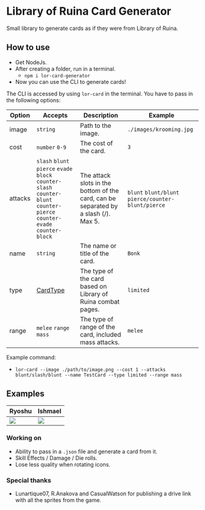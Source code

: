 # Library of Ruina Card Generator

Small library to generate cards as if they were from Library of Ruina.

## How to use

-   Get NodeJs.
-   After creating a folder, run in a terminal.
    -   `npm i lor-card-generator`
-   Now you can use the CLI to generate cards!

The CLI is accessed by using `lor-card` in the terminal. You have to pass in the following options:

| Option  | Accepts                                                                                                                   | Description                                                                         | Example                                             |
| ------- | ------------------------------------------------------------------------------------------------------------------------- | ----------------------------------------------------------------------------------- | --------------------------------------------------- |
| image   | `string`                                                                                                                  | Path to the image.                                                                  | `./images/krooming.jpg`                             |
| cost    | `number` `0-9`                                                                                                            | The cost of the card.                                                               | `3`                                                 |
| attacks | `slash` `blunt` `pierce` `evade` `block` `counter-slash` `counter-blunt` `counter-pierce` `counter-evade` `counter-block` | The attack slots in the bottom of the card, can be separated by a slash (/). Max 5. | `blunt` `blunt/blunt` `pierce/counter-blunt/pierce` |
| name    | `string`                                                                                                                  | The name or title of the card.                                                      | `Bonk`                                              |
| type    | [CardType](./src/docs/CardTypes.md)                                                                                       | The type of the card based on Library of Ruina combat pages.                        | `limited`                                           |
| range   | `melee` `range` `mass`                                                                                                    | The type of range of the card, included mass attacks.                               | `melee`                                             |

Example command:

-   `lor-card --image ./path/to/image.png --cost 1 --attacks blunt/slash/blunt --name TestCard --type limited --range mass`

## Examples

| Ryoshu                             | Ishmael                               |
| ---------------------------------- | ------------------------------------- |
| ![](.//assets/examples/ryoshu.png) | ![](.//assets/examples/sloshmael.png) |

### Working on

-   Ability to pass in a `.json` file and generate a card from it.
-   Skill Effects / Damage / Die rolls.
-   Lose less quality when rotating icons.

### Special thanks

-   Lunartique07, R.Anakova and CasualWatson for publishing a drive link with all the sprites from the game.
